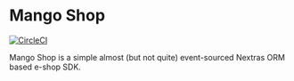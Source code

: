 # Mango Shop

[![CircleCI](https://circleci.com/gh/manGoweb/nette-shop.svg?style=svg&circle-token=baaa20a3bd535d2716d7cf939540f5d43ccffce6)](https://circleci.com/gh/manGoweb/nette-shop)

Mango Shop is a simple almost (but not quite) event-sourced Nextras ORM based e-shop SDK.
